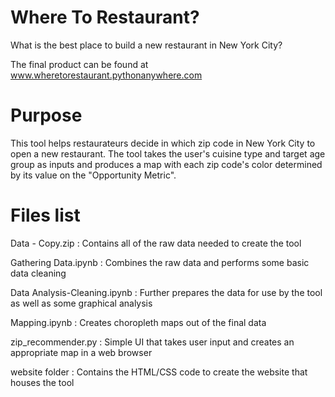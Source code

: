 # Where To Restaurant?
What is the best place to build a new restaurant in New York City?

The final product can be found at www.wheretorestaurant.pythonanywhere.com

# Purpose
This tool helps restaurateurs decide in which zip code in New York City to open a new restaurant. The tool takes the user's cuisine type and target age group as inputs and produces a map with each zip code's color determined by its value on the "Opportunity Metric".

# Files list
Data - Copy.zip  :  Contains all of the raw data needed to create the tool

Gathering Data.ipynb  :  Combines the raw data and performs some basic data cleaning

Data Analysis-Cleaning.ipynb  :  Further prepares the data for use by the tool as well as some graphical analysis

Mapping.ipynb  :  Creates choropleth maps out of the final data

zip_recommender.py  :  Simple UI that takes user input and creates an appropriate map in a web browser

website folder  :  Contains the HTML/CSS code to create the website that houses the tool
